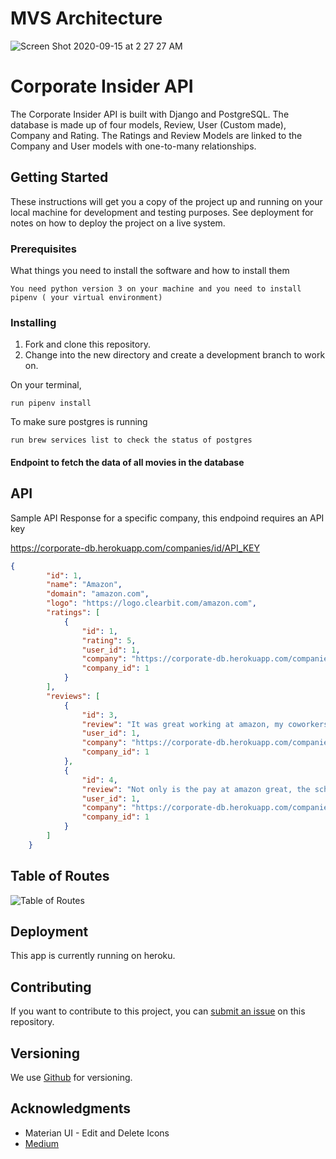 # MVS Architecture

![Screen Shot 2020-09-15 at 2 27 27 AM](https://user-images.githubusercontent.com/64725210/93179181-eefc7200-f6fa-11ea-8c3e-f028dfc54b3d.png)

# Corporate Insider API

The Corporate Insider API is built with Django and PostgreSQL. The database is made up of four models, Review, User (Custom made), Company and Rating. The Ratings and Review Models are linked to the Company and User models with one-to-many relationships.
## Getting Started

These instructions will get you a copy of the project up and running on your local machine for development and testing purposes. See deployment for notes on how to deploy the project on a live system.

### Prerequisites

What things you need to install the software and how to install them

```
You need python version 3 on your machine and you need to install pipenv ( your virtual environment)

```

### Installing

1. Fork and clone this repository.
1. Change into the new directory and create a development branch to work on.

On your terminal,

```
run pipenv install
```

To make sure postgres is running

```
run brew services list to check the status of postgres
```

#### Endpoint to fetch the data of all movies in the database



## API

Sample API Response for a specific company, this endpoind requires an API key

https://corporate-db.herokuapp.com/companies/id/API_KEY

```json
{
        "id": 1,
        "name": "Amazon",
        "domain": "amazon.com",
        "logo": "https://logo.clearbit.com/amazon.com",
        "ratings": [
            {
                "id": 1,
                "rating": 5,
                "user_id": 1,
                "company": "https://corporate-db.herokuapp.com/companies/1/9093388",
                "company_id": 1
            }
        ],
        "reviews": [
            {
                "id": 3,
                "review": "It was great working at amazon, my coworkers were pretty chill.",
                "user_id": 1,
                "company": "https://corporate-db.herokuapp.com/companies/1/9093388",
                "company_id": 1
            },
            {
                "id": 4,
                "review": "Not only is the pay at amazon great, the schedules were fairly flexible, I sure know I enjoyed working there.",
                "user_id": 1,
                "company": "https://corporate-db.herokuapp.com/companies/1/9093388",
                "company_id": 1
            }
        ]
    }
```

## Table of Routes
![Table of Routes](https://user-images.githubusercontent.com/64725210/93184210-967ca300-f701-11ea-8dbb-ab87bfdd04f2.png)


## Deployment

This app is currently running on heroku.

## Contributing

If you want to contribute to this project, you can [submit an issue](https://github.com/Corporate-Insider/corporate_django/issues/) on this repository.

## Versioning

We use [Github](http://github.com) for versioning.

## Acknowledgments

- Materian UI - Edit and Delete Icons
- [Medium](https://medium.com/)
